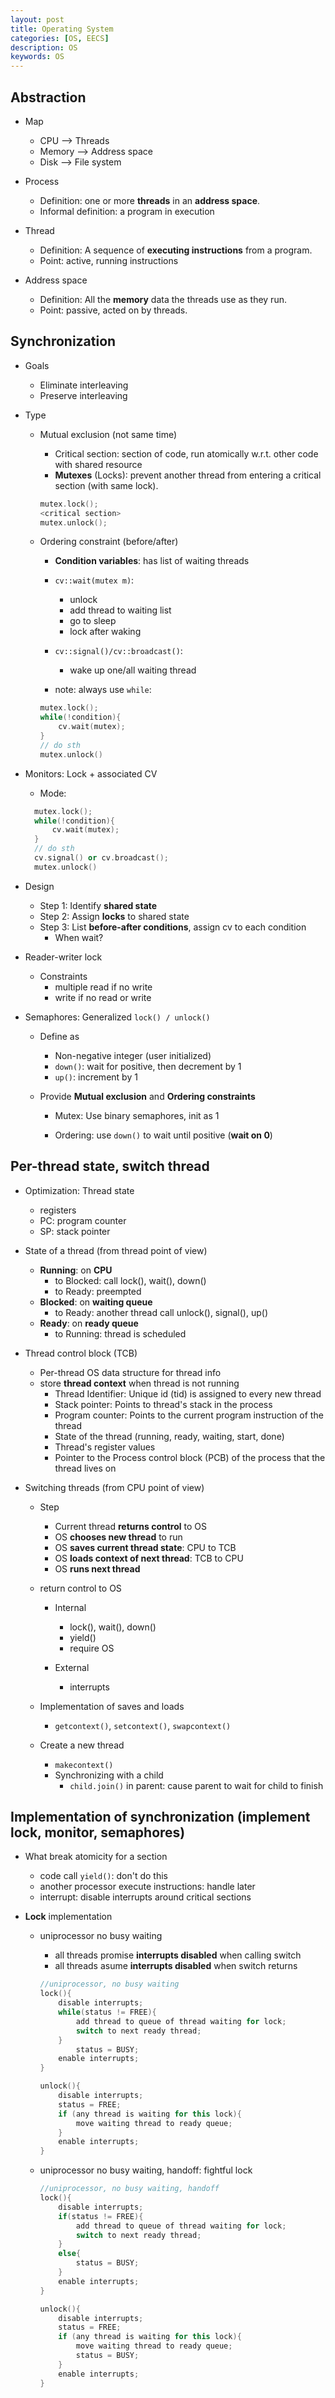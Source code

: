 ```yaml
---
layout: post
title: Operating System
categories: [OS, EECS]
description: OS
keywords: OS
---
```


## Abstraction

- Map
  - CPU --> Threads
  - Memory --> Address space
  - Disk --> File system

- Process
  - Definition: one or more **threads** in an **address space**.
  - Informal definition: a program in execution

- Thread
  - Definition: A sequence of **executing instructions** from a program.
  - Point: active, running instructions

- Address space
  - Definition: All the **memory** data the threads use as they run.
  - Point: passive, acted on by threads.

## Synchronization

- Goals
  - Eliminate interleaving
  - Preserve interleaving

- Type
  - Mutual exclusion (not same time)
    - Critical section: section of code, run atomically w.r.t. other code with shared resource
    - **Mutexes** (Locks): prevent another thread from entering a critical section (with same lock).

    ```c++
    mutex.lock();
    <critical section>
    mutex.unlock();
    ```

  - Ordering constraint (before/after)
    - **Condition variables**: has list of waiting threads
    - `cv::wait(mutex m)`: 
      - unlock
      - add thread to waiting list
      - go to sleep
      - lock after waking

    - `cv::signal()/cv::broadcast()`:
      - wake up one/all waiting thread
    - note: always use `while`:

    ```c++
    mutex.lock();
    while(!condition){
        cv.wait(mutex);
    }
    // do sth
    mutex.unlock()
    ```

- Monitors: Lock + associated CV
  - Mode:

  ```c++
    mutex.lock();
    while(!condition){
        cv.wait(mutex);
    }
    // do sth
    cv.signal() or cv.broadcast();
    mutex.unlock()
  ```

- Design
  - Step 1: Identify **shared state**
  - Step 2: Assign **locks** to shared state
  - Step 3: List **before-after conditions**, assign cv to each condition
    - When wait?

- Reader-writer lock
  - Constraints
    - multiple read if no write
    - write if no read or write

- Semaphores: Generalized `lock() / unlock()`
  - Define as
    - Non-negative integer (user initialized)
    - `down()`: wait for positive, then decrement by 1
    - `up()`: increment by 1

  - Provide **Mutual exclusion** and **Ordering constraints**
    - Mutex: Use binary semaphores, init as 1

    - Ordering: use `down()` to wait until positive (**wait on 0**)

## Per-thread state, switch thread

- Optimization: Thread state
  - registers
  - PC: program counter
  - SP: stack pointer

- State of a thread (from thread point of view)
  - **Running**: on **CPU**
    - to Blocked: call lock(), wait(), down()
    - to Ready: preempted
  - **Blocked**: on **waiting queue**
    - to Ready: another thread call unlock(), signal(), up()
  - **Ready**: on **ready queue**
    - to Running: thread is scheduled

- Thread control block (TCB)
  - Per-thread OS data structure for thread info
  - store **thread context** when thread is not running
    - Thread Identifier: Unique id (tid) is assigned to every new thread
    - Stack pointer: Points to thread's stack in the process
    - Program counter: Points to the current program instruction of the thread
    - State of the thread (running, ready, waiting, start, done)
    - Thread's register values
    - Pointer to the Process control block (PCB) of the process that the thread lives on

- Switching threads (from CPU point of view)
  - Step
    - Current thread **returns control** to OS
    - OS **chooses new thread** to run
    - OS **saves current thread state**: CPU to TCB
    - OS **loads context of next thread**: TCB to CPU
    - OS **runs next thread**

  - return control to OS
    - Internal
      - lock(), wait(), down()
      - yield()
      - require OS

    - External
      - interrupts
  - Implementation of saves and loads
    - `getcontext()`, `setcontext()`, `swapcontext()`

  - Create a new thread
    - `makecontext()`
    - Synchronizing with a child
      - `child.join()` in parent: cause parent to wait for child to finish

## Implementation of synchronization (implement lock, monitor, semaphores)

- What break atomicity for a section
  - code call `yield()`: don't do this
  - another processor execute instructions: handle later
  - interrupt: disable interrupts around critical sections

- **Lock** implementation
  - uniprocessor no busy waiting
    - all threads promise **interrupts disabled** when calling switch
    - all threads asume **interrupts disabled** when switch returns
  
    ```c++
    //uniprocessor, no busy waiting
    lock(){
        disable interrupts;
        while(status != FREE){
            add thread to queue of thread waiting for lock;
            switch to next ready thread;
        }
            status = BUSY;
        enable interrupts;
    }

    unlock(){
        disable interrupts;
        status = FREE;
        if (any thread is waiting for this lock){
            move waiting thread to ready queue;
        }
        enable interrupts;
    }
    ```

  - uniprocessor no busy waiting, handoff: fightful lock

    ```c++
    //uniprocessor, no busy waiting, handoff
    lock(){
        disable interrupts;
        if(status != FREE){
            add thread to queue of thread waiting for lock;
            switch to next ready thread;
        }
        else{
            status = BUSY;
        }
        enable interrupts;
    }

    unlock(){
        disable interrupts;
        status = FREE;
        if (any thread is waiting for this lock){
            move waiting thread to ready queue;
            status = BUSY;
        }
        enable interrupts;
    }
    ```